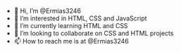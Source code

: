 - 👋 Hi, I’m @Ermias3246
- 👀 I’m interested in HTML, CSS and JavaScript
- 🌱 I’m currently learning HTML and CSS
- 💞️ I’m looking to collaborate on CSS and HTML projects
- 📫 How to reach me is at @Ermias3246

<!---
Ermias3246/Ermias3246 is a ✨ special ✨ repository because its `README.md` (this file) appears on your GitHub profile.
You can click the Preview link to take a look at your changes.
--->
